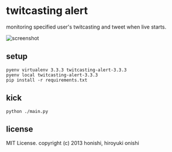 twitcasting alert
==
monitoring specified user's twitcasting and tweet when live starts.

![screenshot](./sample/screenshot.png)

setup
--
````
pyenv virtualenv 3.3.3 twitcasting-alert-3.3.3
pyenv local twitcasting-alert-3.3.3
pip install -r requirements.txt
````

kick
--
````
python ./main.py
````

license
--
MIT License.
copyright (c) 2013 honishi, hiroyuki onishi
